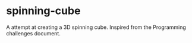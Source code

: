 # spinning-cube
A attempt at creating a 3D spinning cube. Inspired from the Programming challenges document.
